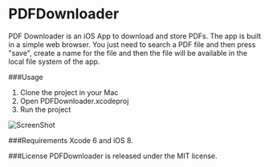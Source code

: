 PDFDownloader
=============

PDF Downloader is an iOS App to download and store PDFs. The app is built in a simple web browser. You just need to search a PDF file and then press "save", create a name for the file and then the file will be available in the local file system of the app. 

###Usage
1. Clone the project in your Mac
2. Open PDFDownloader.xcodeproj
3. Run the project

![ScreenShot](http://viccarre.mx/PDFDownloader.gif)

###Requirements
Xcode 6 and iOS 8.

###License
PDFDownloader is released under the MIT license.
